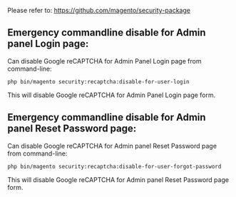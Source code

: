 Please refer to: https://github.com/magento/security-package

## Emergency commandline disable for Admin panel Login page:

Can disable Google reCAPTCHA for Admin Panel Login page from command-line:

`php bin/magento security:recaptcha:disable-for-user-login`

This will disable Google reCAPTCHA for Admin Panel Login page form.

## Emergency commandline disable for Admin panel Reset Password page:

Can disable Google reCAPTCHA for Admin panel Reset Password page from command-line:

`php bin/magento security:recaptcha:disable-for-user-forgot-password`

This will disable Google reCAPTCHA for Admin panel Reset Password page form.
